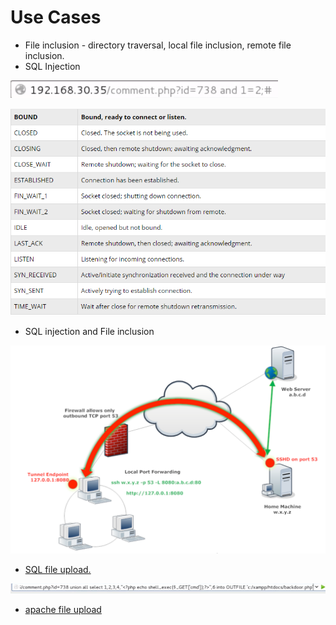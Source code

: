# Use Cases

* File inclusion - directory traversal, local file inclusion, remote file inclusion.
* SQL Injection

![sql injection example 1](../.gitbook/assets/image%20%287%29.png)

![sql injection example 2](../.gitbook/assets/image%20%2826%29.png)

* SQL injection and File inclusion

![sql injection + file inclusion](../.gitbook/assets/image%20%2824%29.png)

* [SQL file upload.](7.2-file-inclusion-vulnerabilities.md#7-2-3-lfi-enable-and-rfi-disabled-approach-1)

![sql file upload](../.gitbook/assets/image%20%282%29.png)

* [apache file upload ](7.2-file-inclusion-vulnerabilities.md#7-2-4-lfi-enabled-and-rfi-disabled-approach-2)



